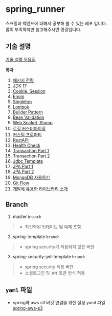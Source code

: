 # spring_runner
스프링과 백엔드에 대해서 공부해 볼 수 있는 레포 입니다.  
많이 부족하지만 참고해주시면 영광입니다.  

## 기술 설명
[기술 설명 모음집](https://github.com/duckbill413/spring-learner/tree/master/learner)

**목차**
1. [패키지 전략](./learner/패키지_전략.md)
2. [JDK 17](./learner/JDK_17.md)
3. [Cookie, Session](./learner/Cookie_Session.md)
4. [Enum](./learner/Enum.md)
5. [Singleton](./learner/Singleton.md)
6. [Lombok](./learner/Lombok.md)
7. [Builder Pattern](./learner/Builder_Pattern.md)
8. [Bean Validation](./learner/Bean_Validation.md)
9. [Web Socket, Stomp](./learner/Web_Socket.md)
10. [로깅 커스터마이징](./learner/로깅_커스터마이징.md)
11. [커스텀 프로퍼티](./learner/커스텀_프로퍼티.md)
12. [RestAPI](./learner/RESTAPI.md)
13. [Health Check](./learner/Health_Check.md)
14. [Transaction Part 1](./learner/Transaction_Part1.md)
15. [Transaction Part 2](./learner/Transaction_Part2.md)
16. [Jdbc Template](./learner/JDBC_Template.md)
17. [JPA Part 1](./learner/JPA_Part1.md)
18. [JPA Part 2](./learner/JPA_Part2.md)
19. [MongoDB 사용하기](./learner/몽고_DB_사용하기.md)
20. [Git Flow](./learner/Git_Flow.md)
21. [개발에 유용한 라이브러리 소개](./learner/유용한_라이브러리_소개.md)

## Branch
1. master `branch`
  > - 최신화된 업데이트 및 예제 포함
2. spring-template `branch`  
  > - spring security가 적용되지 않은 버전
3. spring-security-jwt-template `branch`
  > - spring security 적용 버전
  > - 소셜로그인 및 `JWT` 토큰 방식 적용

## `yaml` 파일
- spring과 aws s3 버킷 연결을 위한 설정 yaml 파일  
[spring-aws-s3](https://github.com/duckbill413/spring-learner/commit/62cee35925bf4d6f80495400fc2ecb6186154aef#diff-6a52b38301672b5bedc43d9918e9e919787108727e94efeab5b3a0708a310eb0)
